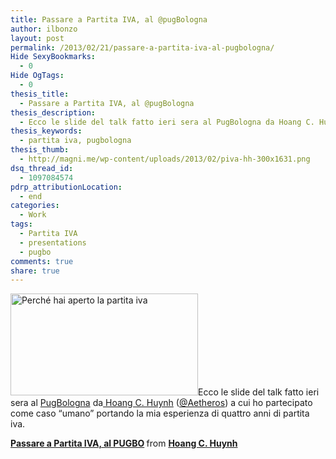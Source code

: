 ```yaml
---
title: Passare a Partita IVA, al @pugBologna
author: ilbonzo
layout: post
permalink: /2013/02/21/passare-a-partita-iva-al-pugbologna/
Hide SexyBookmarks:
  - 0
Hide OgTags:
  - 0
thesis_title:
  - Passare a Partita IVA, al @pugBologna
thesis_description:
  - Ecco le slide del talk fatto ieri sera al PugBologna da Hoang C. Huynh (@Aetheros) a cui ho partecipato come caso "umano" portando la mia esperienza di quattro anni di partita iva.
thesis_keywords:
  - partita iva, pugbologna
thesis_thumb:
  - http://magni.me/wp-content/uploads/2013/02/piva-hh-300x1631.png
dsq_thread_id:
  - 1097084574
pdrp_attributionLocation:
  - end
categories:
  - Work
tags:
  - Partita IVA
  - presentations
  - pugbo
comments: true
share: true
---
```

[<img class="alignleft size-medium wp-image-761" alt="Perché hai aperto la partita iva" src="http://magni.me/wp-content/uploads/2013/02/piva-hh-300x163.png" width="300" height="163" />][1]Ecco le slide del talk fatto ieri sera al [PugBologna][2] da[ Hoang C. Huynh][3] ([@Aetheros][4]) a cui ho partecipato come caso &#8220;umano&#8221; portando la mia esperienza di quattro anni di partita iva.



<div style="margin-bottom: 5px;">
  <strong> <a title="Passare a Partita IVA, al PUGBO" href="http://www.slideshare.net/Aetheros/hh-pugbo-passareapiva" target="_blank">Passare a Partita IVA, al PUGBO</a> </strong> from <strong><a href="http://www.slideshare.net/Aetheros" target="_blank">Hoang C. Huynh</a></strong>
</div>

<div class='kindleWidget kindleLight' >

</div>



 [1]: http://magni.me/wp-content/uploads/2013/02/piva-hh.png
 [2]: http://bologna.grusp.org
 [3]: http://huynh.cc/
 [4]: https://twitter.com/Aetheros
